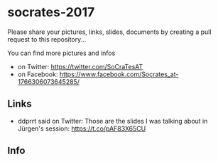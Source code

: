 # socrates-2017

Please share your pictures, links, slides, documents by creating a pull request to this repository...

You can find more pictures and infos 

* on Twitter: https://twitter.com/SoCraTesAT
* on Facebook: https://www.facebook.com/Socrates_at-1766306073645285/

## Links

* ddprrt said on Twitter: Those are the slides I was talking about in Jürgen's session: https://t.co/pAF83X65CU

## Info
